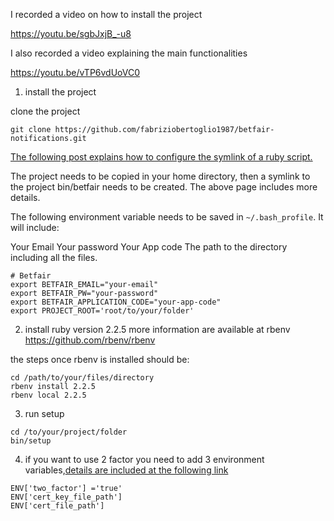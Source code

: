 I recorded a video on how to install the project

https://youtu.be/sgbJxjB_-u8

I also recorded a video explaining the main functionalities

https://youtu.be/vTP6vdUoVC0

1. install the project

clone the project 

```
git clone https://github.com/fabriziobertoglio1987/betfair-notifications.git
```

[The following post explains how to configure the symlink of a ruby script.](https://commandercoriander.net/blog/2013/02/16/making-a-ruby-script-executable/)

The project needs to be copied in your home directory, then a symlink to the project bin/betfair needs to be created. The above page includes more details. 

The following environment variable needs to be saved in `~/.bash_profile`. It will include:

Your Email
Your password
Your App code
The path to the directory including all the files. 

```terminal
# Betfair
export BETFAIR_EMAIL="your-email"
export BETFAIR_PW="your-password"
export BETFAIR_APPLICATION_CODE="your-app-code"
export PROJECT_ROOT='root/to/your/folder'
```

2. install ruby version 2.2.5 
more information are available at rbenv 
https://github.com/rbenv/rbenv

the steps once rbenv is installed should be:

```terminal
cd /path/to/your/files/directory
rbenv install 2.2.5
rbenv local 2.2.5
```
3. run setup

```terminal
cd /to/your/project/folder
bin/setup
```

4. if you want to use 2 factor you need to add 3 environment variables,[details are included at the following link](https://docs.developer.betfair.com/display/1smk3cen4v3lu3yomq5qye0ni/Non-Interactive+%28bot%29+login)

```
ENV['two_factor'] ='true'
ENV['cert_key_file_path']
ENV['cert_file_path']
```
